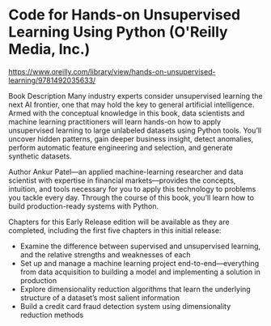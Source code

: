 # Code for Hands-on Unsupervised Learning Using Python (O'Reilly Media, Inc.)

https://www.oreilly.com/library/view/hands-on-unsupervised-learning/9781492035633/

Book Description
Many industry experts consider unsupervised learning the next AI frontier, one that may hold the key to general artificial intelligence. Armed with the conceptual knowledge in this book, data scientists and machine learning practitioners will learn hands-on how to apply unsupervised learning to large unlabeled datasets using Python tools. You’ll uncover hidden patterns, gain deeper business insight, detect anomalies, perform automatic feature engineering and selection, and generate synthetic datasets.

Author Ankur Patel—an applied machine-learning researcher and data scientist with expertise in financial markets—provides the concepts, intuition, and tools necessary for you to apply this technology to problems you tackle every day. Through the course of this book, you’ll learn how to build production-ready systems with Python.

Chapters for this Early Release edition will be available as they are completed, including the first five chapters in this initial release:

* Examine the difference between supervised and unsupervised learning, and the relative strengths and weaknesses of each
* Set up and manage a machine learning project end-to-end—everything from data acquisition to building a model and implementing a solution in production
* Explore dimensionality reduction algorithms that learn the underlying structure of a dataset’s most salient information
* Build a credit card fraud detection system using dimensionality reduction methods
